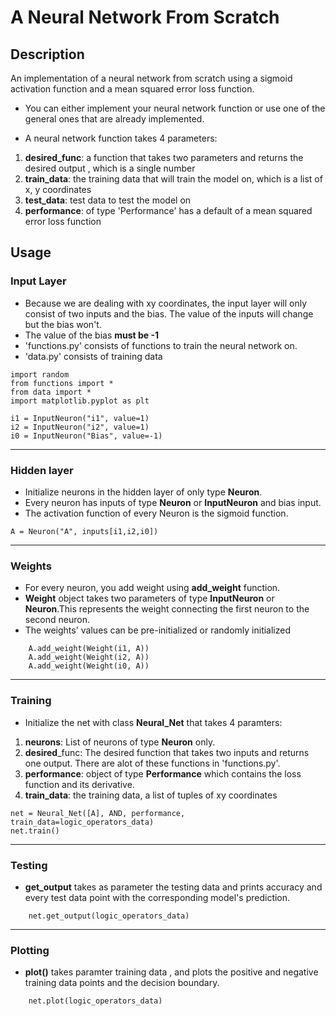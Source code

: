 # A Neural Network From Scratch

## Description


An implementation of a neural network from scratch using a 
sigmoid activation function and a mean squared error loss function.

- You can either implement your neural network function or use one of the 
general ones that are already implemented.

- A neural network function takes 4 parameters: 
1. **desired_func**: a function that takes two parameters and returns the desired output , which is a single number 
2. **train_data**: the training data that will train the model on, which is a list of x, y coordinates
3. **test_data**: test data to test the model on
4. **performance**: of type 'Performance' has a default of a mean squared error loss function


## Usage


### Input Layer
- Because we are dealing with xy coordinates, the input layer will only consist of two inputs
and the bias. The value of the inputs will change but the bias won't.
- The value of the bias **must be -1**
- 'functions.py' consists of functions to train the neural network on.
- 'data.py' consists of training data
````
import random
from functions import *
from data import *
import matplotlib.pyplot as plt

i1 = InputNeuron("i1", value=1)
i2 = InputNeuron("i2", value=1)
i0 = InputNeuron("Bias", value=-1)
````

---

### Hidden layer

- Initialize neurons in the hidden layer of only type **Neuron**.
- Every neuron has inputs of type **Neuron** or **InputNeuron** and bias input.
- The activation function of every Neuron is the sigmoid function.

```
A = Neuron("A", inputs[i1,i2,i0])
```
---

### Weights

- For every neuron, you add weight using **add_weight** function. 
- **Weight** object takes two parameters of type **InputNeuron** or **Neuron**.This represents the weight connecting the first neuron to the second neuron.
- The weights' values can be pre-initialized or randomly initialized

```
    A.add_weight(Weight(i1, A))
    A.add_weight(Weight(i2, A))
    A.add_weight(Weight(i0, A))
```
---

### Training
- Initialize the net with class **Neural_Net** that takes 4 paramters:
1. **neurons**: List of neurons of type **Neuron** only.
2. **desired**_func: The desired function that takes two inputs and returns one output. There are alot of these functions in 'functions.py'.
3. **performance**: object of type **Performance** which contains the loss function and its derivative.
4. **train_data**: the training data, a list of tuples of xy coordinates

```
net = Neural_Net([A], AND, performance, train_data=logic_operators_data)
net.train()
```
---

### Testing
- **get_output** takes as parameter the testing data and prints accuracy and every test data point with the corresponding model's prediction.

```
    net.get_output(logic_operators_data)
```
---

### Plotting 

- **plot()** takes paramter training data , and plots the positive and negative training data points
and the decision boundary.

```
    net.plot(logic_operators_data)
```

